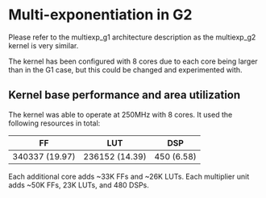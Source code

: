 Multi-exponentiation in G2
======================
Please refer to the multiexp_g1 architecture description as the multiexp_g2 kernel is very similar.

The kernel has been configured with 8 cores due to each core being larger than in the G1 case, but this could be changed and experimented with.

## Kernel base performance and area utilization ##

The kernel was able to operate at 250MHz with 8 cores. It used the following resources in total:

| FF |  LUT | DSP| 
| --- | --- | --- |
| 340337 (19.97) | 236152 (14.39) | 450 (6.58) |

Each additional core adds ~33K FFs and ~26K LUTs. Each multiplier unit adds ~50K FFs, 23K LUTs, and 480 DSPs.